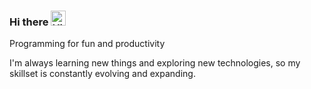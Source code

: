 ### Hi there <img src='https://qpluspicture.oss-cn-beijing.aliyuncs.com/6LjjQA/Hi.gif' alt='Hi' width="24"/>

Programming for fun and productivity

I'm always learning new things and exploring new technologies, so my skillset is constantly evolving and expanding.


<!--
**ChandlerVer5/chandlerver5** is a ✨ _special_ ✨ repository because its `README.md` (this file) appears on your GitHub profile.

Here are some ideas to get you started:

- 🔭 I’m currently working on ...
- 🌱 I’m currently learning ...
- 👯 I’m looking to collaborate on ...
- 🤔 I’m looking for help with ...
- 💬 Ask me about ...
- 📫 How to reach me: ...
- 😄 Pronouns: ...
- ⚡ Fun fact: ...
-->
